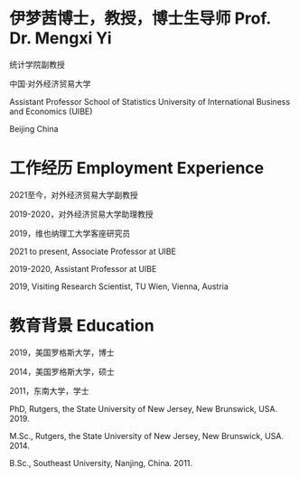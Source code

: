 # 伊梦茜博士，教授，博士生导师 Prof. Dr. Mengxi Yi

统计学院副教授

中国·对外经济贸易大学

Assistant Professor  School of Statistics  University of International Business and Economics (UIBE)

Beijing China

# 工作经历 Employment Experience
2021至今，对外经济贸易大学副教授

2019-2020，对外经济贸易大学助理教授

2019，维也纳理工大学客座研究员


2021 to present, Associate Professor at UIBE

2019-2020, Assistant Professor at UIBE

2019, Visiting Research Scientist, TU Wien, Vienna, Austria


# 教育背景 Education
2019，美国罗格斯大学，博士

2014，美国罗格斯大学，硕士

2011，东南大学，学士

PhD, Rutgers, the State University of New Jersey, New Brunswick, USA. 2019.

M.Sc., Rutgers, the State University of New Jersey, New Brunswick, USA. 2014.

B.Sc., Southeast University, Nanjing, China. 2011.
